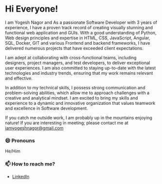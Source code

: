 # Hi Everyone! 

I am Yogesh Nagor and As a passionate Software Developer with 3 years of experience, I have a proven track record of creating visually stunning and functional web application and GUIs. With a good understanding of Python, Web design principles and expertise in HTML, CSS, JavaScript, Angular, SQL, Docker, GIT and various Frontend and backend frameworks, I have delivered numerous projects that have exceeded client expectations.

I am adept at collaborating with cross-functional teams, including designers, project managers, and test developers, to deliver exceptional user experiences. I am also committed to staying up-to-date with the latest technologies and industry trends, ensuring that my work remains relevant and effective.

In addition to my technical skills, I possess strong communication and problem-solving abilities, which allow me to approach challenges with a creative and analytical mindset. I am excited to bring my skills and experience to a dynamic and innovative organization that values teamwork and excellence in Software development.

If you catch me outside work, I am probably up in the mountains enjoying nature! If you are interesting in meeting; please contact me at iamyogeshnagor@gmail.com

### 😄 Pronouns
He/Him

### 📫 How to reach me?
- [LinkedIn](https://www.linkedin.com/in/yogesh-nagor-8a190813b/) 
